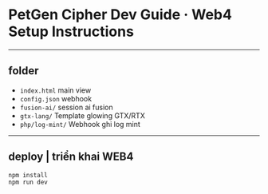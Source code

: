 # PetGen Cipher Dev Guide · Web4 Setup Instructions

---

## folder

- `index.html` main view
- `config.json` webhook
- `fusion-ai/`  session ai fusion
- `gtx-lang/` Template glowing GTX/RTX
- `php/log-mint/` Webhook ghi log mint

---

## deploy | triển khai WEB4

```bash
npm install
npm run dev